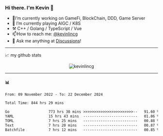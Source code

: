 ### Hi there. I'm Kevin 👋

- 🔭I’m currently working on GameFi, BlockChain, DDD, Game Server
- 🌱 I’m currently playing AIGC / K8S
-   :hammer_and_pick: C++ / Golang / TypeScript / Vue
- 📫How to reach me: [@kevinlincg](https://twitter.com/kevinlincg) 
-   :thought_balloon: Ask me anything at [Discussions](https://github.com/kevinlincg/kevinlincg/issues/new)!

---

📈 my github stats

<p align="center"> <img src="https://github-readme-stats-ouuan.vercel.app/api?username=kevinlincg&theme=dark&show_icons=true&count_private=true" alt="kevinlincg" />

---

#### :bar_chart: 

<!--START_SECTION:waka-->

```txt
From: 09 November 2022 - To: 22 December 2024

Total Time: 844 hrs 29 mins

Go                  773 hrs 30 mins >>>>>>>>>>>>>>>>>>>>>>>--   91.60 %
YAML                15 hrs 43 mins  -------------------------   01.86 %
TOML                7 hrs 25 mins   -------------------------   00.88 %
Text                7 hrs 20 mins   -------------------------   00.87 %
Batchfile           7 hrs 12 mins   -------------------------   00.85 %
```

<!--END_SECTION:waka-->
